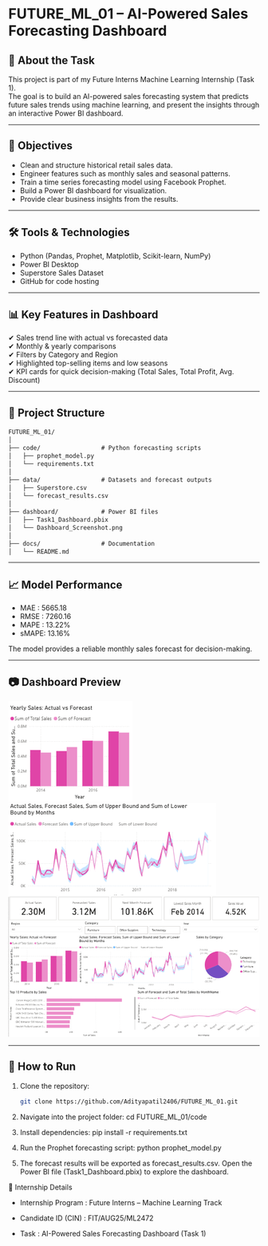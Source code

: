 # FUTURE_ML_01 – AI-Powered Sales Forecasting Dashboard

## 📌 About the Task
This project is part of my Future Interns Machine Learning Internship (Task 1).  
The goal is to build an AI-powered sales forecasting system that predicts future sales trends using machine learning, and present the insights through an interactive Power BI dashboard.

---

## 🎯 Objectives
- Clean and structure historical retail sales data.
- Engineer features such as monthly sales and seasonal patterns.
- Train a time series forecasting model using Facebook Prophet.
- Build a Power BI dashboard for visualization.
- Provide clear business insights from the results.

---

## 🛠 Tools & Technologies
- Python (Pandas, Prophet, Matplotlib, Scikit-learn, NumPy)
- Power BI Desktop
- Superstore Sales Dataset
- GitHub for code hosting

---

## 📊 Key Features in Dashboard
✔ Sales trend line with actual vs forecasted data  
✔ Monthly & yearly comparisons  
✔ Filters by Category and Region  
✔ Highlighted top-selling items and low seasons  
✔ KPI cards for quick decision-making (Total Sales, Total Profit, Avg. Discount)

---

## 📂 Project Structure
```text
FUTURE_ML_01/
│
├── code/                 # Python forecasting scripts
│   ├── prophet_model.py
│   └── requirements.txt
│
├── data/                 # Datasets and forecast outputs
│   ├── Superstore.csv
│   └── forecast_results.csv
│
├── dashboard/            # Power BI files
│   ├── Task1_Dashboard.pbix
│   └── Dashboard_Screenshot.png
│
├── docs/                 # Documentation
│   └── README.md
```

---

## 📈 Model Performance
- MAE  : 5665.18  
- RMSE : 7260.16  
- MAPE : 13.22%  
- sMAPE: 13.16%  

The model provides a reliable monthly sales forecast for decision-making.

---

## 📷 Dashboard Preview
![Dashboard Screenshot 1](../dashboard/SS1.png)
![Dashboard Screenshot 2](../dashboard/SS2.png)
![Dashboard Screenshot 3](../dashboard/SS3.png)

---

## 🚀 How to Run
1. Clone the repository:
   ```bash
   git clone https://github.com/Adityapatil2406/FUTURE_ML_01.git

2. Navigate into the project folder:
   cd FUTURE_ML_01/code


3. Install dependencies:
   pip install -r requirements.txt


4. Run the Prophet forecasting script:
   python prophet_model.py


5. The forecast results will be exported as forecast_results.csv.
   Open the Power BI file (Task1_Dashboard.pbix) to explore the dashboard.

📌 Internship Details

- Internship Program : Future Interns – Machine Learning Track

- Candidate ID (CIN) : FIT/AUG25/ML2472

- Task : AI-Powered Sales Forecasting Dashboard (Task 1)